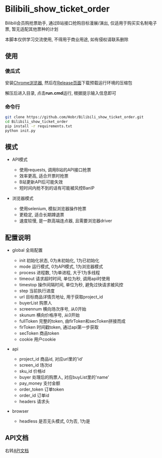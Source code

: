 # Bilibili_show_ticket_order

Bilibili会员购抢票助手, 通过B站接口抢购目标漫展/演出, 仅适用于购买实名制电子票, 暂无适配其他票种的计划

本脚本仅供学习交流使用, 不得用于商业用途, 如有侵权请联系删除

## 使用

### 傻瓜式

安装[Chrome浏览器](https://www.google.com/chrome/), 然后在[Release页面](https://github.com/Hobr/Bilibili_show_ticket_order/releases)下载预载运行环境的压缩包

解压后进入目录, 点击**run.cmd**运行, 根据提示输入信息即可

### 命令行

```bash
git clone https://github.com/Hobr/Bilibili_show_ticket_order.git
cd Bilibili_show_ticket_order
pip install -r requirements.txt
python init.py
```

## 模式

- API模式
  - 使用requests, 调用B站的API接口抢票
  - 效率更高, 适合开票时抢票
  - B站更新API后可能失效
  - 短时间内抢不到的话有可能被风控BanIP

- 浏览器模式
  - 使用selenium, 模拟浏览器操作抢票
  - 更稳定, 适合长期蹲退票
  - 速度较慢, 是一款高端连点器, 且需要浏览器driver

## 配置说明

- global 全局配置
  - init 初始化状态, 0为未初始化, 1为已初始化
  - mode 运行模式, 0为API模式, 1为浏览器模式
  - process 进程数, 1为单进程, 大于1为多线程
  - timeout 请求超时时间, 单位为秒, 调用api时使用
  - timestop 操作间隔时间, 单位为秒, 避免过快请求被风控
  - step 当前执行进度
  - url 目标商品详情页地址, 用于获取project_id
  - buyerList 购票人
  - screennum 横向场次序号, 从0开始
  - skunum 横向价格序号, 从0开始
  - fullToken 完整的token, 由firToken和secToken拼接而成
  - firToken 时间戳token, 通过api第一步获取
  - secToken 商品token
  - cookie 用户cookie

- api
  - project_id 商品id, 对应url里的'id'
  - screen_id 场次id
  - sku_id 价格id
  - buyer 处理后的购票人, 对应buyList里的'name'
  - pay_money 支付金额
  - order_token 订单token
  - order_id 订单id
  - headers 请求头

- browser
  - headless 是否无头模式, 0为否, 1为是

## API文档

右转[API文档](API.md)
